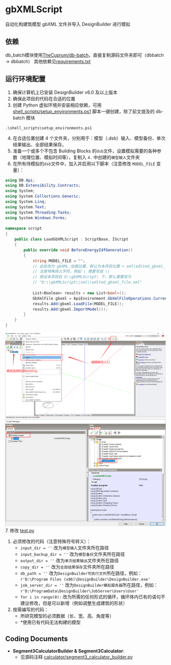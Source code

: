 # gbXMLScript

自动化构建筑模型 gbXML 文件并导入 DesignBuilder 进行模拟

## 依赖

db_batch模块使用[TheCuprum/db-batch](https://github.com/TheCuprum/db-batch)，直接复制源码文件夹即可（dbbatch -> dbbatch）
其他依赖见[requirements.txt](requirements.txt)

## 运行环境配置

1. 确保计算机上已安装 DesignBuilder v6.0 及以上版本
2. 确保此项目的代码在合适的位置
3. 创建 Python 虚拟环境并安装相应依赖，可用 [shell_scripts/setup_environments.ps1](shell_scripts/setup_environments.ps1) 脚本一键创建，除了前文提及的 db-batch 模块

```
.\shell_scripts\setup_environments.ps1
```
4. 在合适位置创建 4 个文件夹，分别用于：模型（.dsb）输入、模型备份、单次结果输出、全部结果保存。
5. 准备一个或多个不包含 Building Blocks 的`dsb`文件，设置模拟需要的各种参数（地理位置、模拟时间等），复制入 `4.` 中创建的`模型输入`文件夹
6. 在所有待模拟的`dsb`文件中，加入并启用以下脚本（注意修改 `MODEL_FILE` 变量）：
```C#
using DB.Api;
using DB.Extensibility.Contracts;
using System;
using System.Collections.Generic;
using System.Linq;
using System.Text;
using System.Threading.Tasks;
using System.Windows.Forms;

namespace script
{
    public class LoadGbXMLScript : ScriptBase, IScript
    {
        public override void BeforeEnergyIdfGeneration()
        {
            string MODEL_FILE = "";
            // 此处改为 gbXML 加载位置，默认为本项目位置 + xml\edited_gbxml_file.xml
            // 注意特殊转义字符，例如 \ 需要写成 \\ 
            // 假设本项目在 D:\gbXMLScript\ 下，那么需要改为 
            // "D:\\gbXMLScript\\xml\\edited_gbxml_file.xml"

            List<Boolean> results = new List<bool>();
            GbXmlFile gbxml = ApiEnvironment.GbXmlFileOperations.Current;
            results.Add(gbxml.LoadFile(MODEL_FILE));
            results.Add(gbxml.ImportModel());
        }
    }
}
```
![edit guide 1](./img/script_edit_guide_1.png)
![edit guide 2](./img/script_edit_guide_2.png)
7. 修改 [test.py](test.py)
   1. 必须修改的代码（注意特殊符号转义）：
      - `input_dir = ''` 改为`模型输入`文件夹所在路径
      - `input_backup_dir = ''` 改为`模型备份`文件夹所在路径
      - `output_dir = ''` 改为`单次结果输出`文件夹所在路径
      - `copy_dir = ''` 改为`全部结果保存`文件夹所在路径
      - `db_path = ''` 改为`DesignBuilder可执行文件`所在路径，例如：`r'D:\Program Files (x86)\DesignBuilder\DesignBuilder.exe'`
      - `job_server_dir = ''` 改为`DesignBuilder模拟服务器`所在路径，例如：`r'D:\ProgramData\DesignBuilder\JobServer\Users\User'`
      - `for i in range(0):` 改为所需的任何形式的循环，循环体内已有的语句不建议修改，但是可以新增（例如调整生成建筑的形状）
   2. 按需编写的代码：
      - 所研究模型的必须数据（长、宽、高、角度等）
      - *使用已有代码无法构建的模型

## Coding Documents

- **Segment3CalculatorBuilder & Segment3Calculator**:
  - 见源码注释 [calculator/segment3_calculator_builder.py](calculator/segment3_calculator_builder.py)